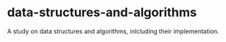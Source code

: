 # data-structures-and-algorithms
A study on data structures and algorithms, inlcluding their implementation.
